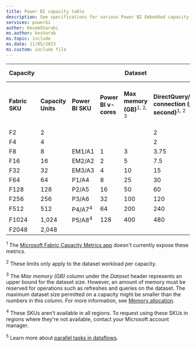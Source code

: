 ```yaml
---
title: Power BI capacity table
description: See specifications for various Power BI Embedded capacity SKUs, including the v-core count, the max memory per dataset and query, and other information.
services: powerbi
author: KesemSharabi
ms.author: kesharab
ms.topic: include
ms.date: 11/05/2023
ms.custom: include file
---
```


| Capacity |       |                  |      | Dataset |        |     |       | Dataflow | Direct Lake |
| -------- | ----- | ---------------- | ---- | ------- | ------ | --- | ----- | -------- | ------------|
|**Fabric SKU** | **Capacity Units** | **Power BI SKU** | **Power BI v-cores** | **Max memory (GB)**<sup>1, 2, 3</sup> | **DirectQuery/Live connection (per second)**<sup>1, 2</sup> | **Max memory per query (GB)**<sup>1, 2</sup> | **Model refresh parallelism**<sup>2</sup> | **Dataflow parallel tasks**<sup>5</sup>  | **Direct Lake rows per table** (in millions) |
| F2       |     2 |                   |     |         |   2    |  1  |     1 |          |    300      |
| F4       |     4 |                   |     |         |   2    |  1  |     2 |          |    300      |
| F8       |     8 | EM1/A1            |   1 |   3     |   3.75 |  1  |     5 |  4       |    300      |
| F16      |    16 | EM2/A2            |   2 |   5     |   7.5  |  2  |    10 |  8       |    300      |
| F32      |    32 | EM3/A3            |   4 |  10     |  15    |  5  |    20 | 16       |    300      |
| F64      |    64 | P1/A4             |   8 |  25     |  30    | 10  |    40 | 32       |  1,500      |
| F128     |   128 | P2/A5             |  16 |  50     |  60    | 10  |    80 | 64       |  3,000      |
| F256     |   256 | P3/A6             |  32 | 100     | 120    | 10  |   160 | 64       |  6,000      |
| F512     |   512 | P4/A7<sup>4</sup> |  64 | 200     | 240    | 20  |   320 | 64       | 12,000      |
| F1024    | 1,024 | P5/A8<sup>4</sup> | 128 | 400     | 480    | 40  |   640 | 64       | 24,000      |
| F2048    | 2,048 |                   |     |         |        | 40  | 1,280 |          |             |

<sup>1</sup> The [Microsoft Fabric Capacity Metrics app](/fabric/enterprise/metrics-app) doesn't currently expose these metrics.

<sup>2</sup> These limits only apply to the dataset workload per capacity.

<sup>3</sup> The *Max memory (GB)* column under the *Dataset* header represents an upper bound for the dataset size. However, an amount of memory must be reserved for operations such as refreshes and queries on the dataset. The maximum dataset size permitted on a capacity might be smaller than the numbers in this column. For more information, see [Memory allocation](./../enterprise/service-premium-what-is.md#dataset-memory-allocation).

<sup>4</sup> These SKUs aren't available in all regions. To request using these SKUs in regions where they're not available, contact your Microsoft account manager.

<sup>5</sup> Learn more about [parallel tasks in dataflows](/power-query/dataflows/what-licenses-do-you-need-in-order-to-use-dataflows#power-bi-premium).
